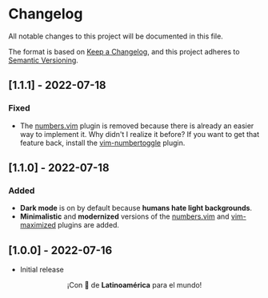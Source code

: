 # Changelog

All notable changes to this project will be documented in this file.

The format is based on [Keep a Changelog](https://keepachangelog.com/en/1.0.0/), and this project adheres to [Semantic Versioning](https://semver.org/spec/v2.0.0.html).

## [1.1.1] - 2022-07-18

### Fixed

- The [numbers.vim](https://github.com/myusuf3/numbers.vim) plugin is removed because there is already an easier way to implement it. Why didn't I realize it before? If you want to get that feature back, install the [vim-numbertoggle](https://github.com/jeffkreeftmeijer/vim-numbertoggle) plugin.

## [1.1.0] - 2022-07-18

### Added

- **Dark mode** is on by default because **humans hate light backgrounds**.
- **Minimalistic** and **modernized** versions of the [numbers.vim](https://github.com/myusuf3/numbers.vim) and [vim-maximized](https://github.com/szw/vim-maximizer) plugins are added.

## [1.0.0] - 2022-07-16

- Initial release

<p align="center">¡Con 💖 de <strong>Latinoamérica</strong> para el mundo!</p>
